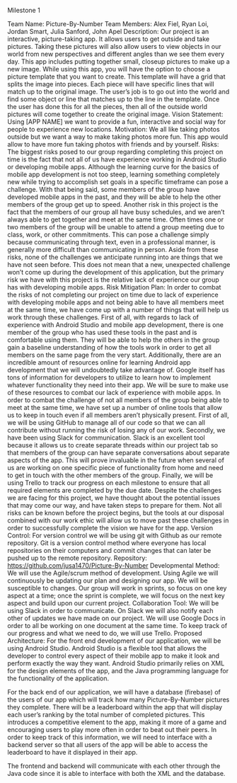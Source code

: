 Milestone 1

Team Name: Picture-By-Number
Team Members: Alex Fiel, Ryan Loi, Jordan Smart, Julia Sanford, John Apel
Description: 
Our project is an interactive, picture-taking app. It allows users to get outside and take pictures. Taking these pictures will also allow users to view objects in our world from new perspectives and different angles than we see them every day. This app includes putting together small, closeup pictures to make up a new image.
While using this app, you will have the option to choose a picture template that you want to create. This template will have a grid that splits the image into pieces. Each piece will have specific lines that will match up to the original image. The user’s job is to go out into the world and find some object or line that matches up to the line in the template. Once the user has done this for all the pieces, then all of the outside world pictures will come together to create the original image.
Vision Statement: Using [APP NAME] we want to provide a fun, interactive and social way for people to experience new locations.
Motivation: We all like taking photos outside but we want a way to make taking photos more fun. This app would allow to have more fun taking photos with friends and by yourself.
Risks: The biggest risks posed to our group regarding completing this project on time is the fact that not all of us have experience working in Android Studio or developing mobile apps. Although the learning curve for the basics of mobile app development is not too steep, learning something completely new while trying to accomplish set goals in a specific timeframe can pose a challenge. With that being said, some members of the group have developed mobile apps in the past, and they will be able to help the other members of the group get up to speed.
Another risk in this project is the fact that the members of our group all have busy schedules, and we aren’t always able to get together and meet at the same time. Often times one or two members of the group will be unable to attend a group meeting due to class, work, or other commitments. This can pose a challenge simply because communicating through text, even in a professional manner, is generally more difficult than communicating in person.
Aside from these risks, none of the challenges we anticipate running into are things that we have not seen before. This does not mean that a new, unexpected challenge won’t come up during the development of this application, but the primary risk we have with this project is the relative lack of experience our group has with developing mobile apps.
Risk Mitigation Plan: In order to combat the risks of not completing our project on time due to lack of experience with developing mobile apps and not being able to have all members meet at the same time, we have come up with a number of things that will help us work through these challenges.
First of all, with regards to lack of experience with Android Studio and mobile app development, there is one member of the group who has used these tools in the past and is comfortable using them. They will be able to help the others in the group gain a baseline understanding of how the tools work in order to get all members on the same page from the very start. Additionally, there are an incredible amount of resources online for learning Android app development that we will undoubtedly take advantage of. Google itself has tons of information for developers to utilize to learn how to implement whatever functionality they need into their app. We will be sure to make use of these resources to combat our lack of experience with mobile apps.
In order to combat the challenge of not all members of the group being able to meet at the same time, we have set up a number of online tools that allow us to keep in touch even if all members aren’t physically present. First of all, we will be using GitHub to manage all of our code so that we can all contribute without running the risk of losing any of our work. Secondly, we have been using Slack for communication. Slack is an excellent tool because it allows us to create separate threads within our project tab so that members of the group can have separate conversations about separate aspects of the app. This will prove invaluable in the future when several of us are working on one specific piece of functionality from home and need to get in touch with the other members of the group. Finally, we will be using Trello to track our progress on each milestone to ensure that all required elements are completed by the due date.
Despite the challenges we are facing for this project, we have thought about the potential issues that may come our way, and have taken steps to prepare for them. Not all risks can be known before the project begins, but the tools at our disposal combined with our work ethic will allow us to move past these challenges in order to successfully complete the vision we have for the app.
Version Control: For version control we will be using git with Github as our remote repository. Git is a version control method where everyone has local repositories on their computers and commit changes that can later be pushed up to the remote repository. 
Repository: https://github.com/jusa1470/Picture-By-Number 
Developmental Method: We will use the Agile/scrum method of development. Using Agile we will continuously be updating our plan and designing our app. We will be susceptible to changes. Our group will work in sprints, so focus on one key aspect at a time; once the sprint is complete, we will focus on the next key aspect and build upon our current project.
Collaboration Tool: We will be using Slack in order to communicate. On Slack we will also notify each other of updates we have made on our project. We will use Google Docs in order to all be working on one document at the same time. To keep track of our progress and what we need to do, we will use Trello.
Proposed Architecture: 
For the front end development of our application, we will be using Android Studio. Android Studio is a flexible tool that allows the developer to control every aspect of their mobile app to make it look and perform exactly the way they want. Android Studio primarily relies on XML for the design elements of the app, and the Java programming language for the functionality of the application.

For the back end of our application, we will have a database (firebase) of the users of our app which will track how many Picture-By-Number pictures they complete. There will be a leaderboard within the app that will display each user’s ranking by the total number of completed pictures. This introduces a competitive element to the app, making it more of a game and encouraging users to play more often in order to beat out their peers. In order to keep track of this information, we will need to interface with a backend server so that all users of the app will be able to access the leaderboard to have it displayed in their app.

The frontend and backend will communicate with each other through the Java code since it is able to interface with both the XML and the database.

